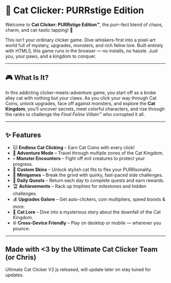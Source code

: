# 🐾 Cat Clicker: PURRstige Edition

Welcome to **Cat Clicker: PURRstige Edition™**, the *purr*-fect blend of chaos, charm, and cat-tastic tapping! 👑

This isn't your ordinary clicker game. Dive whiskers-first into a pixel-art world full of mystery, upgrades, monsters, and rich feline lore. Built entirely with HTML5, this game runs in the browser — no installs, no hassle. Just you, your paws, and a kingdom to conquer.

---

## 🎮 What Is It?

In this addicting clicker-meets-adventure game, you start off as a broke alley cat with nothing but your claws. As you click your way through Cat Coins, unlock upgrades, face off against monsters, and explore the **Cat Kingdom**, you’ll uncover secrets, meet colorful characters, and rise through the ranks to challenge the *Final Feline Villain™* who corrupted it all.

---

## ✨ Features

- 🐱 **Endless Cat Clicking** – Earn Cat Coins with every click!
- 🏰 **Adventure Mode** – Travel through multiple zones of the Cat Kingdom.
- 💀 **Monster Encounters** – Fight off evil creatures to protect your progress.
- 🎨 **Custom Skins** – Unlock stylish cat fits to flex your PURRsonality.
- 🎯 **Minigames** – Break the grind with quirky, fast-paced side challenges.
- 📆 **Daily Quests** – Return each day to complete quests and earn rewards.
- 🏆 **Achievements** – Rack up trophies for milestones and hidden challenges.
- 💰 **Upgrades Galore** – Get auto-clickers, coin multipliers, speed boosts & more.
- 🧵 **Cat Lore** – Dive into a mysterious story about the downfall of the Cat Kingdom.
- 🌐 **Cross-Device Friendly** – Play on desktop or mobile — wherever you pounce.

---

## Made with <3 by the Ultimate Cat Clicker Team (or Chris)
Ultimate Cat Clicker V2 js released, will update later on stay tuned for updates.
